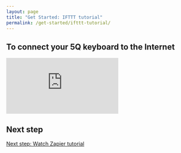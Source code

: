 ```yaml
---
layout: page
title: "Get Started: IFTTT tutorial"
permalink: /get-started/ifttt-tutorial/
---
```


## To connect your 5Q keyboard to the Internet

<div class="embed-container">
  <iframe src="https://www.youtube.com/embed/eWF-DeeHcFA?rel=0" frameborder="0" allowfullscreen></iframe>
</div>

## Next step

[Next step: Watch Zapier tutorial]({{site.baseurl}}/get-started/zapier-tutorial/)
